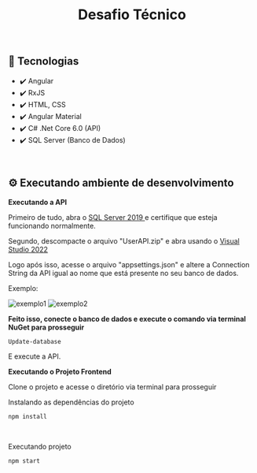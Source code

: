 <h1 align="center">
<br />
Desafio Técnico 
</h1>

<br />

## 🚀 Tecnologias

- ✔️ Angular
- ✔️ RxJS
- ✔️ HTML, CSS
- ✔️ Angular Material
- ✔️ C# .Net Core 6.0 (API)
- ✔️ SQL Server (Banco de Dados)

<br />

## ⚙️ Executando ambiente de desenvolvimento

<strong> Executando a API </strong>

Primeiro de tudo, abra o <a href="https://learn.microsoft.com/pt-br/sql/ssms/download-sql-server-management-studio-ssms-19?view=sql-server-ver16">
SQL Server 2019 </a> e certifique que esteja funcionando normalmente.

Segundo, descompacte o arquivo "UserAPI.zip" e abra usando o <a href="https://visualstudio.microsoft.com/pt-br/downloads/"> Visual Studio 2022 </a>

Logo após isso, acesse o arquivo "appsettings.json" e altere a Connection String da API igual ao nome que está presente no seu banco de dados.

Exemplo:

![exemplo1](https://user-images.githubusercontent.com/69880923/204717352-d1fa49a6-fa37-4f35-8420-46a776702b37.png)
![exemplo2](https://user-images.githubusercontent.com/69880923/204717365-d249c413-acf0-4bfa-b858-817924374c27.png)

<strong>Feito isso, conecte o banco de dados e execute o comando via terminal NuGet para prosseguir</strong>
```
Update-database
```

E execute a API.

<strong> Executando o Projeto Frontend </strong>

Clone o projeto e acesse o diretório via terminal para prosseguir


<span>Instalando as dependências do projeto</span>

```
npm install
```

<br/>

<span>Executando projeto</span>

```
npm start
```

<br />


